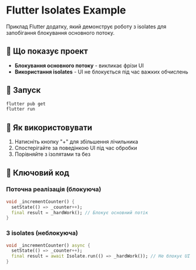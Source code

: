 # Flutter Isolates Example

Приклад Flutter додатку, який демонструє роботу з isolates для запобігання блокування основного потоку.

## 🎯 Що показує проект

- **Блокування основного потоку** - викликає фрізи UI
- **Використання isolates** - UI не блокується під час важких обчислень

## 🚀 Запуск

```bash
flutter pub get
flutter run
```

## 📱 Як використовувати

1. Натисніть кнопку "+" для збільшення лічильника
2. Спостерігайте за поведінкою UI під час обробки
3. Порівняйте з ізолятами та без

## 🔧 Ключовий код

### Поточна реалізація (блокуюча)
```dart
void _incrementCounter() {
  setState(() => _counter++);
  final result = _hardWork(); // Блокує основний потік
}
```

### З isolates (неблокуюча)
```dart
void _incrementCounter() async {
  setState(() => _counter++);
  final result = await Isolate.run(() => _hardWork()); // Не блокує UI
}
```





